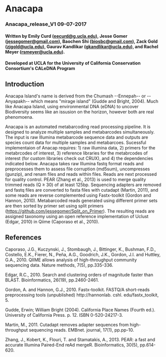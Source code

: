 # Anacapa

### Anacapa_release_V1		09-07-2017
#### Written by Emily Curd (eecurd@g.ucla.edu), Jesse Gomer (jessegomer@gmail.com), Baochen Shi (biosbc@gmail.com), Zack Gold (zjgold@ucla.edu), Gaurav Kandlikar (gkandlikar@ucla.edu), and Rachel Meyer (rsmeyer@ucla.edu). 
#### Developed at UCLA for the University of California Conservation Consortium's CALeDNA Program

## Introduction
Anacapa Island's name is derived from the Chumash --Ennepah-- or --Anyapakh-- which means "mirage island" (Gudde and Bright, 2004). Much like Anacapa Island, using environmental DNA (eDNA) to uncover Biodiversity seems like an issusion on the horizon, however both are real phenomoena.  

Anacapa is an automated metabarcoding read processing pipeline.  It is designed to analyze multiple samples and metabarcodes simultaneously. The input is raw Illumina metabarcode sequence data and outputs are species count data for multiple samples and metabarcoes. Sucessful implementaion of Anacap requires: 1) raw illumina data, 2) primers for the metabrcodes of interest, 3) reference libraries for the metabrcodes of interest (for custom libraries check out CRUX), and 4) the dependencies indicated below. Anacapa takes raw Illumina fastq format reads and preprocesses them to assess file corruption (md5sum), uncompresses (gunzip), and renam files and reads within files.  Reads are next processed for quality control.  PEAR (Zhang et al., 2013) is used to merge quality trimmed reads (Q ≥ 30) of at least 125bp.  Sequencing adapters are removed and fastq files are converted to fasta files with cutadapt (Martin, 2011), and some reads are reverse complemented using Fastx-toolkit (Gordon and Hannon, 2010).  Metabarcoded reads generated using different primer sets are then sorted by primer set using split primers (https://github.com/jessegomer/Split_on_Primer). The resulting reads are assigned taxonomy using an open reference implementation of Uclust (Edgar, 2010) in Qiime (Caporaso et al., 2010).  





## References
Caporaso, J.G., Kuczynski, J., Stombaugh, J., Bittinger, K., Bushman, F.D., Costello, E.K., Fierer, N., Peña, A.G., Goodrich, J.K., Gordon, J.I. and Huttley, G.A., 2010. QIIME allows analysis of high-throughput community sequencing data. Nature methods, 7(5), pp.335-336.

Edgar, R.C., 2010. Search and clustering orders of magnitude faster than BLAST. Bioinformatics, 26(19), pp.2460-2461.

Gordon, A. and Hannon, G.J., 2010. Fastx-toolkit. FASTQ/A short-reads preprocessing tools (unpublished) http://hannonlab. cshl. edu/fastx_toolkit, 5.

Gudde, Erwin; William Bright (2004). California Place Names (Fourth ed.). University of California Press. p. 12. ISBN 0-520-24217-3.

Martin, M., 2011. Cutadapt removes adapter sequences from high-throughput sequencing reads. EMBnet. journal, 17(1), pp.pp-10.

Zhang, J., Kobert, K., Flouri, T. and Stamatakis, A., 2013. PEAR: a fast and accurate Illumina Paired-End reAd mergeR. Bioinformatics, 30(5), pp.614-620.
